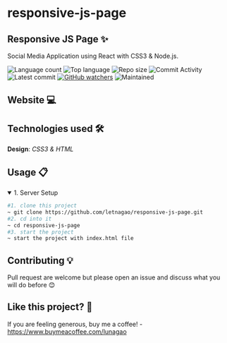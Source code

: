# responsive-js-page

## Responsive JS Page ✨
Social Media Application using React with CSS3 & Node.js.

![Language count](https://img.shields.io/github/languages/count/letnagao/responsive-js-page?color=green)
![Top language](https://img.shields.io/github/languages/top/letnagao/responsive-js-page?color=ff69b4)
![Repo size](https://img.shields.io/github/repo-size/letnagao/responsive-js-page?color=yellow)
![Commit Activity](https://img.shields.io/github/commit-activity/y/letnagao/responsive-js-page?color=blue)
![Latest commit](https://img.shields.io/github/last-commit/letnagao/responsive-js-page?color=red)
[![GitHub watchers](https://img.shields.io/github/watchers/letnagao/social-media-app?logo=GitHub)](https://github.com/letnagao/responsive-js-page/watchers)
![Maintained](https://img.shields.io/maintenance/yes/9999)

<!-- </ul><h2> Preview ⚡️</h2>
<p align="center">
  <img src=""" />
</p>   -->

## Website 💻

## Technologies used 🛠️
**Design**: *CSS3 & HTML*<br />

## Usage 📋
<details open>
<summary>1. Server Setup</summary>

```bash
#1. clone this project
~ git clone https://github.com/letnagao/responsive-js-page.git
#2. cd into it
~ cd responsive-js-page
#3. start the project 
~ start the project with index.html file
```

</details>

<!-- ## Disclamer ❗️
A word of disclaimer, this code is not original! 
I am simply a student passionate about Front-end and the intersection of code and design, I always try to do courses and projects during my free time, so I must warn you that this code is NOT ORIGINAL.

You can find the source of this code via:  -->

## Contributing 💡
Pull request are welcome but please open an issue and discuss what you will do before 😊

## Like this project? 💖

If you are feeling generous, buy me a coffee! - https://www.buymeacoffee.com/lunagao
